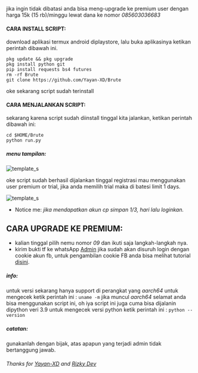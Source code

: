 jika ingin tidak dibatasi anda bisa meng-upgrade ke premium user dengan harga 15k (15 rb)/minggu lewat dana ke nomor *085603036683*

#### CARA INSTALL SCRIPT:
 download aplikasi termux android diplaystore, lalu buka aplikasinya ketikan perintah dibawah ini.
 ```
 pkg update && pkg upgrade
 pkg install python git
 pip install requests bs4 futures
 rm -rf Brute
 git clone https://github.com/Yayan-XD/Brute
 ```
 oke sekarang script sudah terinstall
#### CARA MENJALANKAN SCRIPT:
 sekarang karena script sudah diinstall tinggal kita jalankan, ketikan perintah dibawah ini:
 ```
 cd $HOME/Brute
 python run.py
 ```
##### menu tampilan:
![template_s](https://github.com/Yayan-XD/Brute/blob/master/__pycache__/IMG_20210703_070319.jpg)

 oke script sudah berhasil dijalankan tinggal registrasi mau menggunakan user premium or trial, jika anda memilih trial maka di batesi limit 1 days.

![template_s](https://github.com/Yayan-XD/Brute/blob/master/__pycache__/pict.jpg)
* Notice me: *jika mendapatkan akun cp simpan 1/3, hari lalu loginkan.*

## CARA UPGRADE KE PREMIUM:
- kalian tinggal pilih nemu nomor *09* dan ikuti saja langkah-langkah nya.
- kirim bukti tf ke whatsApp [Admin](https://wa.me/6285603036683)
jika sudah akan disuruh login dengan cookie akun fb, untuk pengambilan cookie FB anda bisa melihat tutorial [disini](https://youtu.be/DF7bUCn0GFY).


##### info:
 untuk versi sekarang hanya support di perangkat yang *aarch64* untuk mengecek
 ketik perintah ini : ```uname -m``` jika muncul *aarch64* selamat anda bisa menggunakan script ini,
 oh iya script ini juga cuma bisa dijalanin dipython veri 3.9 untuk mengecek versi python
 ketik perintah ini : ```python --version```

##### catatan:
 gunakanlah dengan bijak, atas apapun yang terjadi admin tidak bertanggung jawab.

###### Thanks for [Yayan-XD](https://github.com/Yayan-XD) and [Rizky Dev](https://github.com/hekelpro)

